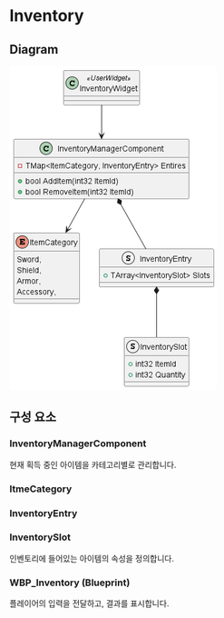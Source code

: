 # Inventory
## Diagram
![diagram](https://github.com/chahoseong/unreal-engine-action-rpg-portfolio/blob/main/Docs/Inventory/Inventory%20System.png?raw=true)
## 구성 요소
### InventoryManagerComponent
현재 획득 중인 아이템을 카테고리별로 관리합니다.
### ItmeCategory
### InventoryEntry
### InventorySlot
인벤토리에 들어있는 아이템의 속성을 정의합니다.
### WBP_Inventory (Blueprint)
플레이어의 입력을 전달하고, 결과를 표시합니다.